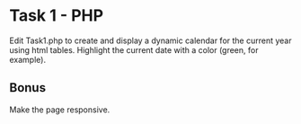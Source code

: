 # Task 1 - PHP

Edit Task1.php to create and display a dynamic calendar for the current year using html tables. 
Highlight the current date with a color (green, for example).

## Bonus
Make the page responsive.